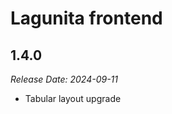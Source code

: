 # Lagunita frontend

1.4.0
--------------------------------------------------------------------------------
_Release Date: 2024-09-11_
- Tabular layout upgrade

